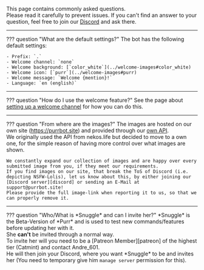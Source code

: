 [Discord]: https://purrbot.site/discord
[nekos.life]: https://nekos.life

This page contains commonly asked questions.  
Please read it carefully to prevent issues. If you can't find an answer to your question, feel free to join our [Discord] and ask there.

----
??? question "What are the default settings?"
    The bot has the following default settings:
	
	- Prefix: `.`
	- Welcome channel: `none`
	- Welcome background: [`color_white`](../welcome-images#color_white)
	- Welcome icon: [`purr`](../welcome-images#purr)
	- Welcome message: `Welcome {mention}!`
	- Language: `en (english)`

----
??? question "How do I use the welcome feature?"
    See the page about [setting up a welcome channel](../welcome-channel) for how you can do this.

----
??? question "From where are the images?"
    The images are hosted on our own site (https://purrbot.site) and provided through our [own API](/api).  
    We originally used the API from nekos.life but decided to move to a own one, for the simple reason of having more control over what images are shown.
    
    We constantly expand our collection of images and are happy over every submitted image from you, if they meet our requirements.  
    If you find images on our site, that break the ToS of Discord (i.e. depicting NSFW-Lolis), let us know about this, by either joining our [Discord server][discord] or sending an E-Mail at support@purrbot.site!  
	Please provide the full image-link when reporting it to us, so that we can properly remove it.

----
??? question "Who/What is \*Snuggle\* and can I invite her?"
    \*Snuggle\* is the Beta-Version of \*Purr\* and is used to test new commands/features before updating her with it.  
    She **can't** be invited through a normal way.  
    To invite her will you need to be a [Patreon Member][patreon] of the highest tier (Catmint) and contact Andre_601.  
    He will then join your Discord, where you want \*Snuggle\* to be and invites her (You need to temporary give him `manage server` permission for this).
